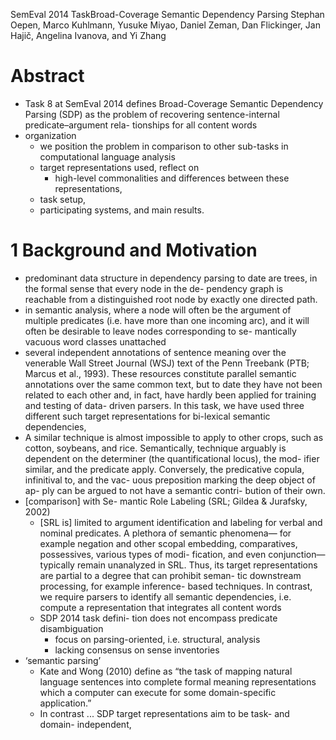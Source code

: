 SemEval 2014 TaskBroad-Coverage Semantic Dependency Parsing
Stephan Oepen, Marco Kuhlmann, Yusuke Miyao, Daniel Zeman, Dan Flickinger, Jan
  Hajič, Angelina Ivanova, and Yi Zhang

# Abstract

* Task 8 at SemEval 2014 defines Broad-Coverage Semantic Dependency Parsing
  (SDP) as the problem of recovering sentence-internal predicate–argument rela-
  tionships for all content words
* organization
  * we position the problem in comparison to other sub-tasks in computational
    language analysis
  * target representations used, reflect on
    * high-level commonalities and differences between these representations,
  * task setup,
  * participating systems, and main results.

# 1 Background and Motivation

* predominant data structure in dependency parsing to date are trees, in the
  formal sense that every node in the de- pendency graph is reachable from a
  distinguished root node by exactly one directed path.
* in semantic analysis, where a node will often be the argument of multiple
  predicates (i.e.  have more than one incoming arc), and it will often be
  desirable to leave nodes corresponding to se- mantically vacuous word classes
  unattached
* several independent annotations of sentence meaning over the venerable Wall
  Street Journal (WSJ) text of the Penn Treebank (PTB; Marcus et al., 1993).
  These resources constitute parallel semantic annotations over the same common
  text, but to date they have not been related to each other and, in fact, have
  hardly been applied for training and testing of data- driven parsers. In this
  task, we have used three different such target representations for bi-lexical
  semantic dependencies,
* A similar technique is almost impossible to apply to other crops, such as
  cotton, soybeans, and rice.  Semantically, technique arguably is dependent on
  the determiner (the quantificational locus), the mod- ifier similar, and the
  predicate apply. Conversely, the predicative copula, infinitival to, and the
  vac- uous preposition marking the deep object of ap- ply can be argued to not
  have a semantic contri- bution of their own.
* [comparison] with Se- mantic Role Labeling (SRL; Gildea & Jurafsky, 2002)
  * [SRL is] limited to argument identification and labeling for verbal and
    nominal predicates. A plethora of semantic phenomena— for example negation
    and other scopal embedding, comparatives, possessives, various types of
    modi- fication, and even conjunction—typically remain unanalyzed in SRL.
    Thus, its target representations are partial to a degree that can prohibit
    seman- tic downstream processing, for example inference- based techniques.
    In contrast, we require parsers to identify all semantic dependencies, i.e.
    compute a representation that integrates all content words
  * SDP 2014 task defini- tion does not encompass predicate disambiguation
    * focus on parsing-oriented, i.e.  structural, analysis
    * lacking consensus on sense inventories
* ‘semantic parsing’
  * Kate and Wong (2010) define as “the task of mapping natural language
    sentences into complete formal meaning representations which a computer can
    execute for some domain-specific application.”
  * In contrast ... SDP target representations aim to be task- and domain-
    independent,
